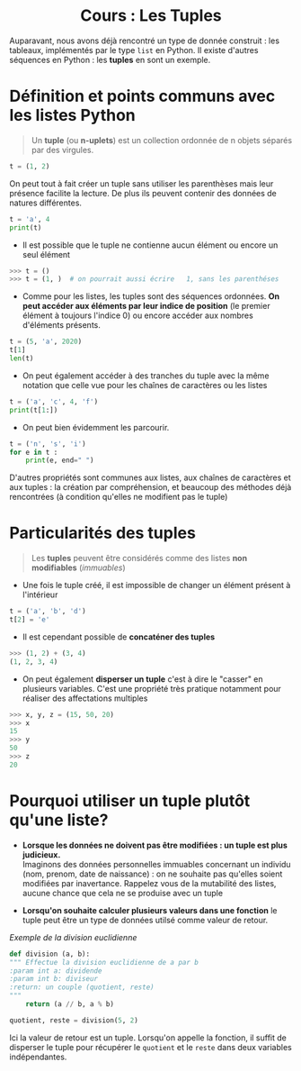 <h1> <center>Cours : Les Tuples </center></h1>

Auparavant, nous avons déjà rencontré un type de donnée construit : les tableaux,  implémentés par le type `list` en Python. Il existe d'autres séquences en Python : les __tuples__ en sont un exemple.


# Définition et points communs avec les listes Python

> Un __tuple__ (ou __n-uplets__) est un collection ordonnée de n objets séparés par des virgules.  

```python
t = (1, 2)
```
On peut tout à fait créer un tuple sans utiliser les parenthèses mais leur présence facilite la lecture. De plus ils peuvent contenir des données de natures différentes.
```python runnable
t = 'a', 4
print(t)
```

* Il est possible que le tuple ne contienne aucun élément ou encore un seul élément 
```python
>>> t = ()
>>> t = (1, )  # on pourrait aussi écrire   1, sans les parenthéses
```

* Comme pour les listes, les tuples sont des séquences ordonnées. __On peut accéder aux éléments par leur indice de position__ (le premier élément à toujours l'indice 0) ou encore accéder aux nombres d'éléments présents.
```python runnable
t = (5, 'a', 2020)
t[1]
len(t)
```

* On peut également accéder à des tranches du tuple avec la même notation que celle vue pour les chaînes de caractères ou les listes
```python runnable
t = ('a', 'c', 4, 'f')
print(t[1:])
```

* On peut bien évidemment les parcourir.
```python runnable
t = ('n', 's', 'i')
for e in t :
    print(e, end=" ")
```

D'autres propriétés sont communes aux listes, aux chaînes de caractères et aux tuples : la création par compréhension, et beaucoup des méthodes déjà rencontrées (à condition qu'elles ne modifient pas le tuple)

# Particularités des tuples

> Les __tuples__ peuvent être considérés comme des listes __non modifiables__ (_immuables_)

* Une fois le tuple créé, il est impossible de changer un élément présent à l'intérieur
```python runnable
t = ('a', 'b', 'd')
t[2] = 'e'
```

* Il est cependant possible de __concaténer des tuples__ 
```python
>>> (1, 2) + (3, 4)
(1, 2, 3, 4)
```

* On peut également __disperser un tuple__ c'est à dire le "casser" en plusieurs variables. C'est une propriété très pratique notamment pour réaliser des affectations multiples
```python
>>> x, y, z = (15, 50, 20)
>>> x
15
>>> y
50
>>> z
20
```

# Pourquoi utiliser un tuple plutôt qu'une liste?

* __Lorsque les données ne doivent pas être modifiées : un tuple est plus judicieux.__  
Imaginons des données personnelles immuables concernant un individu (nom, prenom, date de naissance) : on ne souhaite pas qu'elles soient modifiées par inavertance. Rappelez vous de la mutabilité des listes, aucune chance que cela ne se produise avec un tuple


* __Lorsqu'on souhaite calculer plusieurs valeurs dans une fonction__ le tuple peut être un type de données utilsé comme valeur de retour.

_Exemple de la division euclidienne_
```python
def division (a, b):
""" Effectue la division euclidienne de a par b
:param int a: dividende
:param int b: diviseur
:return: un couple (quotient, reste)
"""
    return (a // b, a % b)

quotient, reste = division(5, 2)
```
Ici la valeur de retour est un tuple. Lorsqu'on appelle la fonction, il suffit de disperser le tuple pour récupérer le `quotient` et le `reste` dans deux variables indépendantes.



